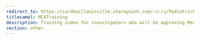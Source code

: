 ```yaml
---
redirect_to: https://cardmaillouisville.sharepoint.com/:v:/s/PediatricResearchAccesstoServices/EclJagUkXe9JqhsEtCtscKYBoEmvM1_yEZh6mhQrV7EDWw?e=w8qY5S
titlecamel: MCATraining
description: Training video for investigators who will be approving Medicare Coverage Analyses (MCAs) for clinical studies.
section: other
---
```

